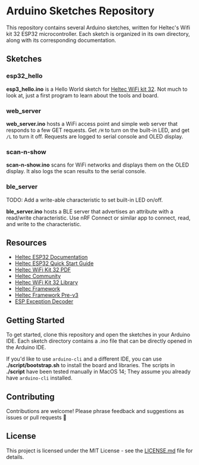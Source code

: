 # Arduino Sketches Repository

This repository contains several Arduino sketches, written for Heltec's Wifi kit 32 ESP32 microcontroller. Each sketch is organized in its own directory, along with its corresponding documentation.

## Sketches

### esp32_hello

**esp3_hello.ino** is a Hello World sketch for [Heltec WiFi kit 32](https://github.com/HelTecAutomation/Heltec_ESP32). Not much to look at, just a first program to learn about the tools and board.

### web_server

**web_server.ino** hosts a WiFi access point and simple web server that responds to a few GET requests. Get `/H` to turn on the built-in LED, and get `/L` to turn it off. Requests are logged to serial console and OLED display.

### scan-n-show

**scan-n-show.ino** scans for WiFi networks and displays them on the OLED display. It also logs the scan results to the serial console.

### ble_server

TODO: Add a write-able characteristic to set built-in LED on/off.

**ble_server.ino** hosts a BLE server that advertises an attribute with a read/write characteristic. Use nRF Connect or similar app to connect, read, and write to the characteristic.

## Resources

- [Heltec ESP32 Documentation](https://docs.heltec.org)
- [Heltec ESP32 Quick Start Guide](https://docs.heltec.org/en/node/esp32/esp32_general_docs/quick_start.html)
- [Heltec WiFi Kit 32 PDF](https://resource.heltec.cn/download/WiFi_Kit_32/WiFi%20Kit32.pdf)
- [Heltec Community](http://community.heltec.cn)
- [Heltec WiFi Kit 32 Library](https://github.com/HelTecAutomation/Heltec_ESP32)
- [Heltec Framework](https://github.com/Heltec-Aaron-Lee/WiFi_Kit_series/blob/master/README.md)
- [Heltec Framework Pre-v3](https://github.com/Heltec-Aaron-Lee/WiFi_Kit_series/blob/0aaf0d08b20c2d67aab416ae632320ac11ca7ea6/README.md)
- [ESP Exception Decoder](https://github.com/me-no-dev/EspExceptionDecoder)

## Getting Started

To get started, clone this repository and open the sketches in your Arduino IDE. Each sketch directory contains a .ino file that can be directly opened in the Arduino IDE.

If you'd like to use `arduino-cli` and a different IDE, you can use **./script/bootstrap.sh** to install the board and libraries. The scripts in **./script** have been tested manually in MacOS 14; They assume you already have `arduino-cli` installed.

## Contributing

Contributions are welcome! Please phrase feedback and suggestions as issues or pull requests :bow:

## License

This project is licensed under the MIT License - see the [LICENSE.md](LICENSE.md) file for details.